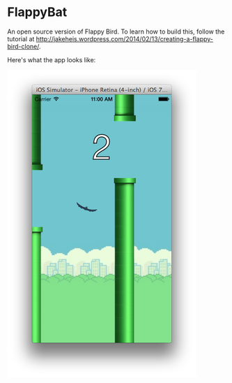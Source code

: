 FlappyBat
=========

An open source version of Flappy Bird. To learn how to build this, follow the tutorial at http://jakeheis.wordpress.com/2014/02/13/creating-a-flappy-bird-clone/.

Here's what the app looks like:

![](Game.png)
